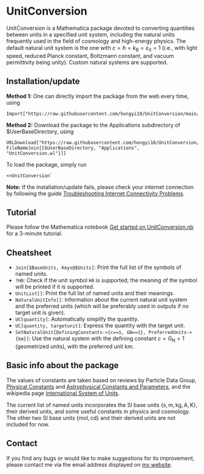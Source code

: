 # UnitConversion
UnitConversion is a Mathematica package devoted to converting quantities between units in a specified unit system, including the natural units frequently used in the field of cosmology and high-energy physics. The default natural unit system is the one with $c=\hbar=k_\mathrm{B}=\varepsilon_0=1$ (i.e., with light speed, reduced Planck constant, Boltzmann constant, and vacuum permittivity being unity). Custom natural systems are supported.

## Installation/update

**Method 1:** One can directly import the package from the web every time, using
```
Import["https://raw.githubusercontent.com/hongyi18/UnitConversion/main/UnitConversion.wl"]
```

**Method 2:** Download the package to the Applications subdirectory of $UserBaseDirectory, using
```
URLDownload["https://raw.githubusercontent.com/hongyi18/UnitConversion/main/UnitConversion.wl", FileNameJoin[{$UserBaseDirectory, "Applications", "UnitConversion.wl"}]]
```
To load the package, simply run
```
<<UnitConversion`
```

**Note:** If the installation/update fails, please check your internet connection by following the guide [Troubleshooting Internet Connectivity Problems](https://reference.wolfram.com/language/tutorial/TroubleshootingInternetConnectivity.html).

## Tutorial
Please follow the Mathematica notebook [Get started on UnitConversion.nb](https://github.com/hongyi18/UnitConversion/blob/main/Get%20started%20on%20UnitConversion.nb) for a 3-minute tutorial.

## Cheatsheet
- `Join[$BaseUnits, Keys@$Units]`: Print the full list of the symbols of named units.
- `?H0`: Check if the unit symbol `H0` is supported; the meaning of the symbol will be printed if it is supported.
- `UnitList[]`: Print the full list of named units and their meanings.
- `NaturalUnitInfo[]`: Information about the current natural unit system and the preferred units (which will be preferably used in outputs if no target unit is given).
- `UC[quantity]`: Automatically simplify the quantity.
- `UC[quantity, targetunit]`: Express the quantity with the target unit.
- `SetNaturalUnit[DefiningConstants->{c==1, GN==1}, PreferredUnits->{km}]`: Use the natural system with the defining constant $c=G_\mathrm{N}=1$ (geometrized units), with the preferred unit $\mathrm{km}$.

## Basic info about the package
The values of constants are taken based on reviews by Particle Data Group, [Physical Constants](https://pdg.lbl.gov/2024/reviews/rpp2024-rev-phys-constants.pdf) and [Astrophysical Constants and Parameters](https://pdg.lbl.gov/2024/reviews/rpp2024-rev-astrophysical-constants.pdf), and the wikipedia page [International System of Units](https://en.wikipedia.org/wiki/International_System_of_Units).

The current list of named units incorporates the SI base units {$\mathrm{s}, \mathrm{m}, \mathrm{kg}, \mathrm{A}, \mathrm{K}$}, their derived units, and some useful constants in physics and cosmology. The other two SI base units {$\mathrm{mol}, \mathrm{cd}$} and their derived units are not included for now.

## Contact
If you find any bugs or would like to make suggestions for its improvement, please contact me via the email address displayed on [my website](https://hongyi18.github.io/).
